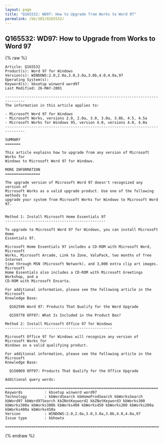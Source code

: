 ```yaml
---
layout: page
title: "Q165532: WD97: How to Upgrade from Works to Word 97"
permalink: /kb/165/Q165532/
---
```


## Q165532: WD97: How to Upgrade from Works to Word 97

{% raw %}

	Article: Q165532
	Product(s): Word 97 for Windows
	Version(s): WINDOWS:2.0,2.0a,3.0,3.0a,3.0b,4.0,4.0a,97
	Operating System(s): 
	Keyword(s): kbsetup winword word97
	Last Modified: 26-MAY-2001
	
	-------------------------------------------------------------------------------
	The information in this article applies to:
	
	- Microsoft Word 97 for Windows 
	- Microsoft Works, versions 2.0, 2.0a, 3.0, 3.0a, 3.0b, 4.5, 4.5a 
	- Microsoft Works for Windows 95, version 4.0, versions 4.0, 4.0a 
	-------------------------------------------------------------------------------
	
	SUMMARY
	=======
	
	This article explains how to upgrade from any version of Microsoft Works for
	Windows to Microsoft Word 97 for Windows.
	
	MORE INFORMATION
	================
	
	The upgrade version of Microsoft Word 97 doesn't recognized any version of
	Microsoft Works as a valid upgrade product. Use one of the following methods to
	upgrade your system from Microsoft Works for Windows to Microsoft Word 97.
	
	
	Method 1: Install Microsoft Home Essentials 97
	----------------------------------------------
	
	To upgrade to Microsoft Word 97 for Windows, you can install Microsoft Home
	Essentials 97.
	
	Microsoft Home Essentials 97 includes a CD-ROM with Microsoft Word, Microsoft
	Works, Microsoft Arcade, Link to Zone, ValuPack, two months of free Internet
	time through MSN (Microsoft Network), and 3,000 extra clip art images. Microsoft
	Home Essentials also includes a CD-ROM with Microsoft Greetings Workshop, and a
	CD-ROM with Microsoft Encarta.
	
	For additional information, please see the following article in the Microsoft
	Knowledge Base:
	
	  Q162596 Word 97: Products That Qualify for the Word Upgrade
	
	  Q159778 OFF97: What Is Included in the Product Box?
	
	Method 2: Install Microsoft Office 97 for Windows
	-------------------------------------------------
	
	Microsoft Office 97 for Windows will recognize any version of Microsoft Works for
	Windows as a valid qualifying product.
	
	For additional information, please see the following article in the Microsoft
	Knowledge Base:
	
	  Q158069 OFF97: Products That Qualify for the Office Upgrade
	
	Additional query words:
	
	======================================================================
	Keywords          : kbsetup winword word97 
	Technology        : kbWordSearch kbHomeProdSearch kbWorksSearch kbWord97 kbWord97Search kbZNotKeyword2 kbZNotKeyword3 kbWorks300 kbWorks300a kbWorks300b kbWorks400 kbWorks450 kbWorks200 kbWorks200a kbWorks400a kbWorks450a
	Version           : WINDOWS:2.0,2.0a,3.0,3.0a,3.0b,4.0,4.0a,97
	Issue type        : kbhowto
	
	=============================================================================
	

{% endraw %}
